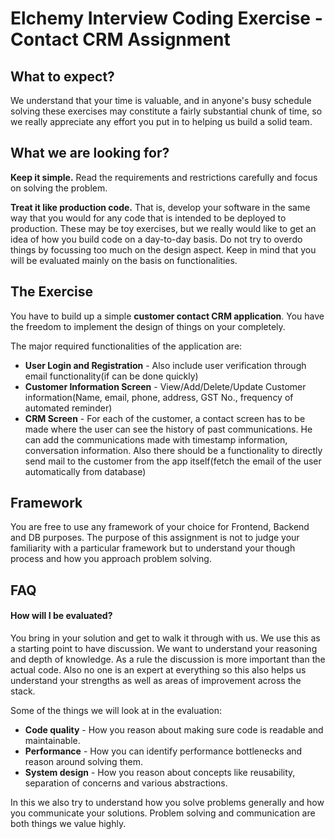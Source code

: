 # Elchemy Interview Coding Exercise - Contact CRM Assignment

## What to expect?
We understand that your time is valuable, and in anyone's busy schedule solving these exercises may constitute a fairly substantial chunk of time, so we really appreciate any effort you put in to helping us build a solid team.

## What we are looking for?
**Keep it simple.** Read the requirements and restrictions carefully and focus on solving the problem.

**Treat it like production code.** That is, develop your software in the same way that you would for any code that is intended to be deployed to production. These may be toy exercises, but we really would like to get an idea of how you build code on a day-to-day basis. Do not try to overdo things by focussing too much on the design aspect. Keep in mind that you will be evaluated mainly on the basis on functionalities.


## The Exercise
You have to build up a simple **customer contact CRM application**. 
You have the freedom to implement the design of things on your completely.

The major required functionalities of the application are:
- **User Login and Registration** - Also include user verification through email functionality(if can be done quickly)
- **Customer Information Screen** - View/Add/Delete/Update Customer information(Name, email, phone, address, GST No., frequency of automated reminder)
- **CRM Screen** - For each of the customer, a contact screen has to be made where the user can see the history of past communications. He can add the communications made with timestamp information, conversation information. Also there should be a functionality to directly send mail to the customer from the app itself(fetch the email of the user automatically from database)

## Framework
You are free to use any framework of your choice for Frontend, Backend and DB purposes. The purpose of this assignment is not to judge your familiarity with a particular framework but to understand your though process and how you approach problem solving.


## FAQ
#### How will I be evaluated?
You bring in your solution and get to walk it through with us. We use this as a starting point to have discussion. We want to understand your reasoning and depth of knowledge. As a rule the discussion is more important than the actual code. Also no one is an expert at everything so this also helps us understand your strengths as well as areas of improvement across the stack.

Some of the things we will look at in the evaluation:
- **Code quality** - How you reason about making sure code is readable and maintainable.
- **Performance** - How you can identify performance bottlenecks and reason around solving them.
- **System design** - How you reason about concepts like reusability, separation of concerns and various abstractions.

In this we also try to understand how you solve problems generally and how you communicate your solutions. Problem solving and communication are both things we value highly.
